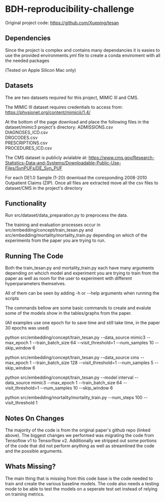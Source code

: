 
# BDH-reproducibility-challenge

Original project code: https://github.com/Xueping/tesan


## Dependencies
Since the project is complex and contains many dependancies it is easies to use the provided environments.yml file to create a conda enviroment with all the needed packages

(Tested on Apple Silicon Mac only)


## Datasets

The are two datasets required for this project, MIMIC III and CMS.

The MIMIC III dataset requires credentials to access from:
https://physionet.org/content/mimiciii/1.4/

At the bottom of the page download and place the following files in the dataset/mimic3 project's directory:
ADMISSIONS.csv <br/>
DIAGNOSES_ICD.csv<br/>
DRGCODES.csv<br/>
PRESCRIPTIONS.csv<br/>
PROCEDURES_ICD.csv<br/>

The CMS dataset is publicly avialable at:
https://www.cms.gov/Research-Statistics-Data-and-Systems/Downloadable-Public-Use-Files/SynPUFs/DE_Syn_PUF

For each DE1.0 Sample (1-20) download the coresponding 2008-2010 Outpatient Claims (ZIP). Once all files are extracted move all the csv files to dataset/CMS in the project's directory

## Functionality 

Run src/dataset/data_preparation.py to preprocess the data.

The training and evaluation processes occur in src/embedding/concept/train_tesan.py and src/embedding/mortality/mortality_train.py depending on which of the experiments from the paper you are trying to run.


## Running The Code

Both the train_tesan.py and mortality_train.py each have many arguments depending on whcich model and experiment you are trying to train from the paper as well as room for the user to experiment with different hyperparameters themselves. 

All of them can be seen by adding -h or --help arguments when running the scripts

The commands bellow are some basic commands to create and evalute some of the models show in the tables/graphs from the paper.

(All examples use one epoch for to save time and still take time, in the paper 30 epochs was used)

python src/embedding/concept/train_tesan.py --data_source mimic3  --max_epoch 1 --train_batch_size 64 --visit_threshold=1 --num_samples 10  --skip_window 6

python src/embedding/concept/train_tesan.py --data_source cms  --max_epoch 1 --train_batch_size 128 --visit_threshold=1 --num_samples 5 --skip_window 6

python src/embedding/concept/train_tesan.py --model interval --data_source mimic3  --max_epoch 1 --train_batch_size 64 --visit_threshold=1 --num_samples 10  --skip_window 6

 python src/embedding/mortality/mortality_train.py --num_steps 100 --visit_threshold 1

 ## Notes On Changes

 The majority of the code is from the original paper's github repo (linked above). The biggest changes we performed was migrating the code from Tensoflow v1 to Tensorflow v2. Additionally we stripped out some portions of the code that did not perform anything as well as streamlined the code and the possible arguments.

 ## Whats Missing?

 The main thing that is missing from this code base is the code needed to train and create the various baseline models. The code also needs a testing mode to be able to test the models on a seperate test set instead of relying on training metrics.
